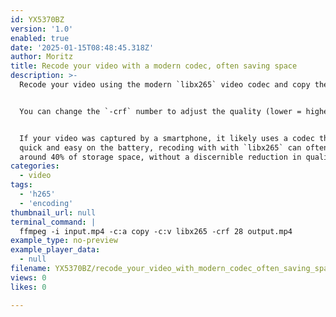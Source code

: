 ```yaml
---
id: YX5370BZ
version: '1.0'
enabled: true
date: '2025-01-15T08:48:45.318Z'
author: Moritz
title: Recode your video with a modern codec, often saving space
description: >-
  Recode your video using the modern `libx265` video codec and copy the audio stream as is.


  You can change the `-crf` number to adjust the quality (lower = higher quality. More info [here](https://trac.ffmpeg.org/wiki/Encode/H.265))


  If your video was captured by a smartphone, it likely uses a codec that is
  quick and easy on the battery, recoding with with `libx265` can often save
  around 40% of storage space, without a discernible reduction in quality.
categories:
  - video
tags:
  - 'h265'
  - 'encoding'
thumbnail_url: null
terminal_command: |
  ffmpeg -i input.mp4 -c:a copy -c:v libx265 -crf 28 output.mp4
example_type: no-preview
example_player_data:
  - null
filename: YX5370BZ/recode_your_video_with_modern_codec_often_saving_space.md
views: 0
likes: 0

---
```

